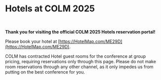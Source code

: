 # Hotels at COLM 2025

<br>

**Thank you for visiting the official COLM 2025 Hotels reservation portal!**

Please book your hotel at [https://HotelMap.com/ME29D](https://HotelMap.com/ME29D).

COLM has contracted Hotel guest rooms for the conference at group pricing, requiring reservations only through this page. Please do not make room reservations through any other channel, as it only impedes us from putting on the best conference for you.


<br><br><br><br><br><br><br><br><br><br><br><br>